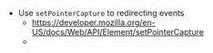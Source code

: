 - Use `setPointerCapture` to redirecting events
	- https://developer.mozilla.org/en-US/docs/Web/API/Element/setPointerCapture
	-
